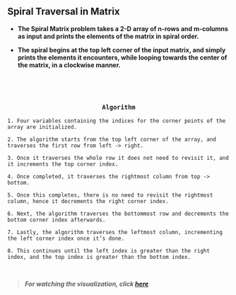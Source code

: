 ## Spiral Traversal in Matrix

* **The Spiral Matrix problem takes a 2-D array of n-rows and m-columns as input and prints the elements of the matrix in spiral order.**

* **The spiral begins at the top left corner of the input matrix, and simply prints the elements it encounters, while looping towards the center of the matrix, in a clockwise manner.**
#
</br>

### <p align="center"> `Algorithm` </p>

```
1. Four variables containing the indices for the corner points of the array are initialized.

2. The algorithm starts from the top left corner of the array, and traverses the first row from left -> right.

3. Once it traverses the whole row it does not need to revisit it, and it increments the top corner index.

4. Once completed, it traverses the rightmost column from top -> bottom.

5. Once this completes, there is no need to revisit the rightmost column, hence it decrements the right corner index.

6. Next, the algorithm traverses the bottommost row and decrements the bottom corner index afterwards.

7. Lastly, the algorithm traverses the leftmost column, incrementing the left corner index once it’s done.

8. This continues until the left index is greater than the right index, and the top index is greater than the bottom index.
```
</br>

> ***For watching the visualization, click [here](https://www.educative.io/edpresso/spiral-matrix-algorithm)***
